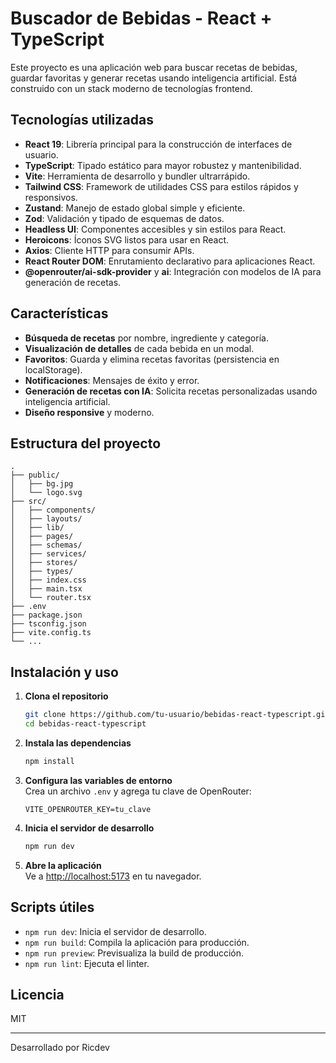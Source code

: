# Buscador de Bebidas - React + TypeScript

Este proyecto es una aplicación web para buscar recetas de bebidas, guardar favoritas y generar recetas usando inteligencia artificial. Está construido con un stack moderno de tecnologías frontend.

## Tecnologías utilizadas

- **React 19**: Librería principal para la construcción de interfaces de usuario.
- **TypeScript**: Tipado estático para mayor robustez y mantenibilidad.
- **Vite**: Herramienta de desarrollo y bundler ultrarrápido.
- **Tailwind CSS**: Framework de utilidades CSS para estilos rápidos y responsivos.
- **Zustand**: Manejo de estado global simple y eficiente.
- **Zod**: Validación y tipado de esquemas de datos.
- **Headless UI**: Componentes accesibles y sin estilos para React.
- **Heroicons**: Íconos SVG listos para usar en React.
- **Axios**: Cliente HTTP para consumir APIs.
- **React Router DOM**: Enrutamiento declarativo para aplicaciones React.
- **@openrouter/ai-sdk-provider** y **ai**: Integración con modelos de IA para generación de recetas.

## Características

- **Búsqueda de recetas** por nombre, ingrediente y categoría.
- **Visualización de detalles** de cada bebida en un modal.
- **Favoritos**: Guarda y elimina recetas favoritas (persistencia en localStorage).
- **Notificaciones**: Mensajes de éxito y error.
- **Generación de recetas con IA**: Solicita recetas personalizadas usando inteligencia artificial.
- **Diseño responsive** y moderno.

## Estructura del proyecto

```
.
├── public/
│   ├── bg.jpg
│   └── logo.svg
├── src/
│   ├── components/
│   ├── layouts/
│   ├── lib/
│   ├── pages/
│   ├── schemas/
│   ├── services/
│   ├── stores/
│   ├── types/
│   ├── index.css
│   ├── main.tsx
│   └── router.tsx
├── .env
├── package.json
├── tsconfig.json
├── vite.config.ts
└── ...
```

## Instalación y uso

1. **Clona el repositorio**  
   ```sh
   git clone https://github.com/tu-usuario/bebidas-react-typescript.git
   cd bebidas-react-typescript
   ```

2. **Instala las dependencias**  
   ```sh
   npm install
   ```

3. **Configura las variables de entorno**  
   Crea un archivo `.env` y agrega tu clave de OpenRouter:
   ```
   VITE_OPENROUTER_KEY=tu_clave
   ```

4. **Inicia el servidor de desarrollo**  
   ```sh
   npm run dev
   ```

5. **Abre la aplicación**  
   Ve a [http://localhost:5173](http://localhost:5173) en tu navegador.

## Scripts útiles

- `npm run dev`: Inicia el servidor de desarrollo.
- `npm run build`: Compila la aplicación para producción.
- `npm run preview`: Previsualiza la build de producción.
- `npm run lint`: Ejecuta el linter.

## Licencia

MIT

---

Desarrollado por Ricdev